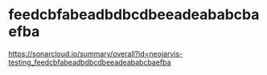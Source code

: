 # feedcbfabeadbdbcdbeeadeababcbaefba
https://sonarcloud.io/summary/overall?id=neojarvis-testing_feedcbfabeadbdbcdbeeadeababcbaefba
